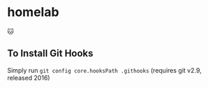 # homelab
🐱

## To Install Git Hooks
Simply run
`git config core.hooksPath .githooks`
(requires git v2.9, released 2016)